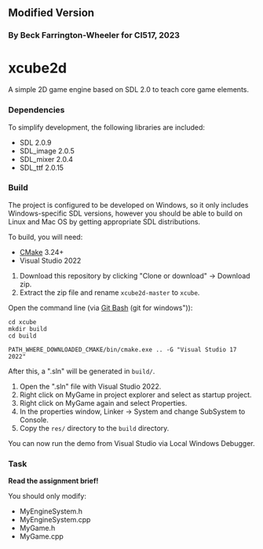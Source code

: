 ## Modified Version
### By Beck Farrington-Wheeler for CI517, 2023

xcube2d
=======

A simple 2D game engine based on SDL 2.0 to teach core game elements.

### Dependencies

To simplify development, the following libraries are included:

* SDL 2.0.9
* SDL_image 2.0.5
* SDL_mixer 2.0.4
* SDL_ttf 2.0.15

### Build

The project is configured to be developed on Windows, so it only includes Windows-specific SDL versions, however you should be able to build on Linux and Mac OS by getting appropriate SDL distributions.

To build, you will need:

* [CMake](https://github.com/Kitware/CMake/releases/download/v3.24.2/cmake-3.24.2-windows-x86_64.zip) 3.24+
* Visual Studio 2022

1. Download this repository by clicking "Clone or download" -> Download zip.
2. Extract the zip file and rename `xcube2d-master` to `xcube`.

Open the command line (via [Git Bash](https://gitforwindows.org/) (git for windows")):

```
cd xcube
mkdir build
cd build

PATH_WHERE_DOWNLOADED_CMAKE/bin/cmake.exe .. -G "Visual Studio 17 2022"

```

After this, a ".sln" will be generated in `build/`.

1. Open the ".sln" file with Visual Studio 2022.
2. Right click on MyGame in project explorer and select as startup project.
3. Right click on MyGame again and select Properties.
4. In the properties window, Linker -> System and change SubSystem to Console.
5. Copy the `res/` directory to the `build` directory.

You can now run the demo from Visual Studio via Local Windows Debugger.

### Task

**Read the assignment brief!**

You should only modify:

* MyEngineSystem.h
* MyEngineSystem.cpp
* MyGame.h
* MyGame.cpp
